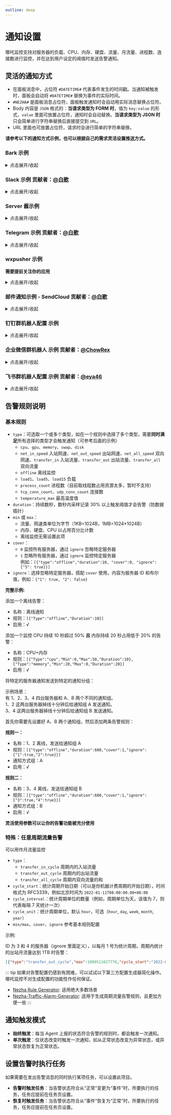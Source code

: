 ```yaml
---
outline: deep
---
```


# 通知设置

哪吒监控支持对服务器的负载、CPU、内存、硬盘、流量、月流量、进程数、连接数进行监控，并在达到用户设定的阈值时发送告警通知。

## 灵活的通知方式

- 在面板消息中，占位符 `#DATETIME#` 代表事件发生的时间戳。当通知被触发时，面板会自动将 `#DATETIME#` 替换为事件的实际时间。
- `#NEZHA#` 是面板消息占位符，面板触发通知时会自动用实际消息替换占位符。
- Body 内容是 `JSON` 格式的：**当请求类型为 FORM 时**，值为 `key:value` 的形式，`value` 里面可放置占位符，通知时会自动替换。**当请求类型为 JSON 时** 只会简单进行字符串替换后直接提交到 `URL`。
- URL 里面也可放置占位符，请求时会进行简单的字符串替换。

**请参考以下的通知方式示例，也可以根据自己的需求灵活设置推送方式。**

### Bark 示例
<details>
  <summary>点击展开/收起</summary>

- 名称：Bark
- URL 组成: /:key/:body or /:key/:title/:body or /:key/:category/:title/:body 
- 请求方式: GET
- 请求类型: 默认
- Body: 空

- 名称：Bark
- URL 组成: /push
- 请求方式: POST
- 请求类型: form
- Body: `{"title": "#SERVER.NAME#","device_key":"xxxxxxxxx","body":"#NEZHA#","icon":"https://xxxxxxxx/nz.png"}`

</details>

### Slack 示例 贡献者：[@白歌](https://github.com/cantoblanco)
<details>
  <summary>点击展开/收起</summary>

#### URL 参数获取说明

请提前准备好 Slack 的 Workspace 并为这个 Workspace 创建一个 App。如果你还没有创建，可以在 [Slack API](https://api.slack.com/apps) 创建一个 App。

创建完成 App 后，需要为这个 App 添加一个 Incoming Webhook。在 App 的设置页面中找到 Incoming Webhooks，将 Activate Incoming Webhooks 勾选为 ON，在页面下方找到并点击 Add New Webhook to Workspace，选择一个 Channel，然后点击允许。完成创建后，你会得到一个 Webhook URL，使用这个 URL 替换下方的示例 URL。

- 名称：Slack
- URL：https://hooks.slack.com/services/xxxxxxxxx/xxxxxxxxx/xxxxxxxxxxxxxxxxxxxxxxxx
- 请求方式: POST
- 请求类型: JSON
- Body: `{"text":"#NEZHA#"}`

</details>

### Server 酱示例
<details>
  <summary>点击展开/收起</summary>

- 名称：Server 酱
- URL：https://sc.ftqq.com/SCUrandomkeys.send?title=哪吒告警信息&desp=#NEZHA#
- 请求方式: GET
- 请求类型: 默认
- Body: 空

**Server 酱进阶**
- 名称：Server 酱
- URL：https://sc.ftqq.com/SCUrandomkeys.send
- 请求方式: POST
- 请求类型: FORM
- Body: 
  ```json
  {
    "title": "#SERVER.NAME#",
    "desp": "**#NEZHA#\n\n平均负载: \"#SERVER.LOAD1#\",\"#SERVER.LOAD5#\",\"#SERVER.LOAD15#\"\n\n## [点击访问面板](https://你的面板域名)\n\n![logo](https://raw.githubusercontent.com/naiba/nezha/master/resource/static/brand.svg)"
  }
  ```

  ![展示](https://github.com/iilemon/nezhahq.github.io/blob/main/docs/images/photo_2023-03-16_00-22-47a.jpg?raw=true) 

</details>

### Telegram 示例 贡献者：[@白歌](https://github.com/cantoblanco)
<details>
  <summary>点击展开/收起</summary>

#### URL 参数获取说明

请提前在 Telegram 中创建一个机器人，获取到机器人的 token 和你的 Telegram 用户 ID。

机器人的 token 和用户 ID 都是数字和字母的组合，可以在 Telegram 中与 @userinfobot 对话获取自己的用户 ID。与 @BotFather 对话，输入命令 /newbot 创建一个机器人，创建完成后可以获得机器人的 token。

得到的 token 和用户 ID 都是字符串，可以直接拼接到 URL 中，如下所示，将 botXXXXXX 中的 XXXXXX 替换为你的机器人 token，要保留其中的 bot，将 YYYYYY 替换为你的用户 ID。注意，你需要先与机器人对话，否则机器人无法发送消息给你。#NEZHA# 是占位符，不要修改和删除

- 名称：Telegram
- URL：https://api.telegram.org/botXXXXXX/sendMessage?chat_id=YYYYYY&text=#NEZHA#
- 请求方式: GET
- 请求类型: 默认
- Body: 留空

</details>

### wxpusher 示例
**需要提前关注你的应用**
<details>
  <summary>点击展开/收起</summary>

- 名称: wxpusher
- URL：http://wxpusher.zjiecode.com/api/send/message
- 请求方式: POST
- 请求类型: JSON
- Body: `{"appToken":"你的appToken","topicIds":[],"content":"#NEZHA#","contentType":"1","uids":["你的uid"]}`
</details>

### 邮件通知示例 - SendCloud 贡献者：[@白歌](https://github.com/cantoblanco)
<details>
  <summary>点击展开/收起</summary>

**注意：SendCloud 有每日免费发送邮件限额限制，这里仅作示例，你可以选择付费服务或其他类似的免费服务，使用方法类似。**

#### URL 参数获取说明

该示例使用 SendCloud 作为发信服务，需提前在 [SendCloud](https://www.sendcloud.net/) 注册账号，创建发件邮箱，然后在[这里](https://www.sendcloud.net/sendSetting/apiuser)获取 APIUSER 和 APIKEY。

替换示例 URL 中的 `<替换APIUSER>` 和 `<替换APIKEY>` 为自己的 APIUSER 和 APIKEY，替换 URL 中的 `<自定义发件邮箱>` 和 `<自定义收件邮箱>` 为任意的的发件邮箱和收件邮箱。

- 名称：邮件告警
- URL：https://api.sendcloud.net/apiv2/mail/send?apiUser=<替换APIUSER>&apiKey=<替换APIKEY>&from=<自定义发件邮箱>&fromName=Nezha&to=<自定义收件邮箱>&subject=Nezha-Notification&html=#NEZHA#
- 请求方式: POST
- 请求类型: JSON
- Header: 留空
- Body: 留空

</details>

### 钉钉群机器人配置 示例
<details>
  <summary>点击展开/收起</summary>

#### URL 参数获取说明

请提前在钉钉中创建一个机器人，获取到机器人的 token。

机器人 URL 在钉钉群 - 管理机器人 - 创建机器人后获取，安全方式选择自定义关键词，Body 中 content 值内需包含该关键词。

- 名称: 哪吒探针小跟班
- URL：https://oapi.dingtalk.com/robot/send?access_token=xxxxxxxxxxxxxxxxx
- 请求方式: POST
- 请求类型: JSON
- Header: `{"Content-Type": "application/json"}`
- Body: `{"msgtype": "text","text": {"content":"哪吒探针：\n#NEZHA#"}}`

</details>

### 企业微信群机器人 示例 贡献者：[@ChowRex](https://github.com/ChowRex)
<details>
  <summary>点击展开/收起</summary>

支持的占位符一览

```json
{
    "content": "#NEZHA#",
    "ServerName": "#SERVER.NAME#",
    "ServerIP": "#SERVER.IP#",
    "ServerIPV4": "#SERVER.IPV4#",
    "ServerIPV6": "#SERVER.IPV6#",
    "CPU": "#SERVER.CPU#",
    "MEM": "#SERVER.MEM#",
    "SWAP": "#SERVER.SWAP#",
    "DISK": "#SERVER.DISK#",
    "NetInSpeed": "#SERVER.NETINSPEED#",
    "NetOutSpeed": "#SERVER.NETOUTSPEED#",
    "TransferIn": "#SERVER.TRANSFERIN#",
    "TranferOut": "#SERVER.TRANSFEROUT#",
    "Load1": "#SERVER.LOAD1#",
    "Load5": "#SERVER.LOAD5#",
    "Load15": "#SERVER.LOAD15#",
    "TCP_CONN_COUNT": "#SERVER.TCPCONNCOUNT",  # 无效
    "UDP_CONN_COUNT": "#SERVER.UDPCONNCOUNT",  # 无效
}
```

> [群机器人配置说明 - 文档 - 企业微信开发者中心](https://developer.work.weixin.qq.com/document/path/91770#markdown%E7%B1%BB%E5%9E%8B)

- 名称：企业微信群机器人
- URL：https://qyapi.weixin.qq.com/cgi-bin/webhook/send?key=YOUR_BOT_KEY
- 请求方式: POST
- 请求类型: JSON
- Body: 
    ```json
    {
        "msgtype": "markdown",
        "markdown": {
            "content": "# 哪吒通知消息\n\n\"#NEZHA#\"\n\n> 名称: \"#SERVER.NAME#\"\n> IP: \"#SERVER.IP#\"\n> IPv4: \"#SERVER.IPV4#\"\n> IPv6: \"#SERVER.IPV6#\"\n> CPU: \"#SERVER.CPU#\"\n> 内存: \"#SERVER.MEM#\"\n> 交换分区: \"#SERVER.SWAP#\"\n> 存储: \"#SERVER.DISK#\"\n> 实时上传速度: \"#SERVER.NETINSPEED#\"\n> 实时下载速度: \"#SERVER.NETOUTSPEED#\"\n> 总上传: \"#SERVER.TRANSFERIN#\"\n> 总下载: \"#SERVER.TRANSFEROUT#\"\n> 1分钟内负载: \"#SERVER.LOAD1#\"\n> 5分钟内负载: \"#SERVER.LOAD5#\"\n> 15分钟内负载: \"#SERVER.LOAD15#\"\n> TCP连接数: \"#SERVER.TCPCONNCOUNT\"\n> UDP连接数: \"#SERVER.UDPCONNCOUNT\"\n\n"
        }
    }
    ```

根据需求删减相关内容信息即可。

![通知效果](https://user-images.githubusercontent.com/30169860/223605620-eac53ee6-09f9-4583-94fa-9b0cdedba81c.png)

</details>

### 飞书群机器人配置 示例 贡献者：[@eya46](https://github.com/eya46)
<details>
  <summary>点击展开/收起</summary>

#### URL 参数获取说明

机器人 URL 通过飞书群 - 群机器人 - 添加机器人 - 自定义机器人(webhook)创建后获取。

- 名称: 哪吒面板 Bot
- URL：https://open.feishu.cn/open-apis/bot/v2/hook/xxxxxxxxxxxxxxxxx
- 请求方式: POST
- 请求类型: JSON
- Body: `{"content":{"text":"#NEZHA#\n#DATETIME#"},"msg_type":"text"}`

</details>

## 告警规则说明

### 基本规则

- `type`：可选取一个或多个类型，如在一个规则中选择了多个类型，需要**同时满足**所有选择的类型才会触发通知（可参考后面的示例）
  - `cpu`、`gpu`、`memory`、`swap`、`disk`
  - `net_in_speed` 入站网速、`net_out_speed` 出站网速、`net_all_speed` 双向网速、`transfer_in` 入站流量、`transfer_out` 出站流量、`transfer_all` 双向流量
  - `offline` 离线监控
  - `load1`、`load5`、`load15` 负载
  - `process_count` 进程数（目前取线程数占用资源太多，暂时不支持）
  - `tcp_conn_count`、`udp_conn_count` 连接数
  - `temperature_max` 最高温度值
- `duration`：持续数秒，数秒内采样记录 30% 以上触发阈值才会告警（防数据插针）
- `min` 或 `max`：
  - 流量、网速类单位为字节（1KB=1024B，1MB=1024*1024B）
  - 内存、硬盘、CPU 以占用百分比计数
  - 离线监控无需设置此项
- `cover`： 
  - `0` 监控所有服务器，通过 `ignore` 忽略特定服务器
  - `1` 忽略所有服务器，通过 `ignore` 监控特定服务器  
  例如：`[{"type":"offline","duration":10, "cover":0, "ignore":{"5": true}}]`
- `ignore`：选择忽略特定服务器，搭配 `cover` 使用，内容为服务器 ID 和布尔值，例如：`{"1": true, "2": false}`

**完整示例:**  

添加一个离线告警：

- 名称：离线通知
- 规则：`[{"Type":"offline","Duration":10}]`
- 启用：√

添加一个监控 CPU 持续 10 秒超过 50% **且** 内存持续 20 秒占用低于 20% 的告警：

- 名称：CPU+内存
- 规则：`[{"Type":"cpu","Min":0,"Max":50,"Duration":10},{"Type":"memory","Min":20,"Max":0,"Duration":20}]`
- 启用：√

将特定的服务器通知发送到特定的通知分组：

示例场景：  
有 1、2、3、4 四台服务器和 A、B 两个不同的通知组。  
1、2 这两台服务器掉线十分钟后给通知组 A 发送通知。  
3、4 这两台服务器掉线十分钟后给通知组 B 发送通知。

首先你需要先设置好 A、B 两个通知组，然后添加两条告警规则：

**规则一：**

- 名称：1、2 离线，发送给通知组 A
- 规则：`[{"type":"offline","duration":600,"cover":1,"ignore":{"1":true,"2":true}}]`
- 通知方式组：A
- 启用：√

**规则二：**

- 名称：3、4 离线，发送给通知组 B
- 规则：`[{"type":"offline","duration":600,"cover":1,"ignore":{"3":true,"4":true}}]`
- 通知方式组：B
- 启用：√

**灵活使用参数可以让你的告警功能被充分使用**  

### 特殊：任意周期流量告警

可以用作月流量监控

- `type`：
  - `transfer_in_cycle` 周期内的入站流量
  - `transfer_out_cycle` 周期内的出站流量
  - `transfer_all_cycle` 周期内双向流量的和
- `cycle_start`：统计周期开始日期（可以是你机器计费周期的开始日期），时间格式为 RFC3339，例如北京时间为 `2022-01-11T08:00:00.00+08:00`
- `cycle_interval`：统计周期单位的数量（例如，周期单位为天，该值为 7，则代表每隔 7 天统计一次）
- `cycle_unit`：统计周期单位，默认 `hour`，可选（`hour`, `day`, `week`, `month`, `year`）
- `min/max`、`cover`、`ignore` 参考基本规则配置

示例:  

ID 为 3 和 4 的服务器（ignore 里面定义），以每月 1 号为统计周期，周期内统计的出站月流量达到 1TB 时告警：

```json
[{"type":"transfer_out_cycle","max":1099511627776,"cycle_start":"2022-01-01T00:00:00+08:00","cycle_interval":1,"cycle_unit":"month","cover":1,"ignore":{"3":true,"4":true}}]
```

::: tip
如果对告警配置仍感到有困难，可以试试以下第三方配置生成器简化操作。哪吒监控不对生成配置的功能性作任何保证。

- [Nezha Rule Generator](https://nz.sina.us.kg/): 适用绝大多数场景
- [Nezha-Traffic-Alarm-Generator](https://wiziscool.github.io/Nezha-Traffic-Alarm-Generator/): 适用于生成周期流量告警规则，且更加方便一些
:::

## 通知触发模式

- **始终触发**：每当 Agent 上报的状态符合告警的规则时，都会触发一次通知。
- **单次触发**：仅状态改变时触发一次通知，如从正常状态改变为异常状态，或异常状态恢复为正常状态。

## 设置告警时执行任务

如果需要在发出告警消息的同时执行某项任务，可以设置此项目。

- **告警时触发任务**：当告警状态符合从“正常”变更为“事件”时，所要执行的任务，任务应提前在任务页设置。
- **恢复时触发任务**：当告警状态符合从“事件”恢复为“正常”时，所要执行的任务，任务应提前在任务页设置。

